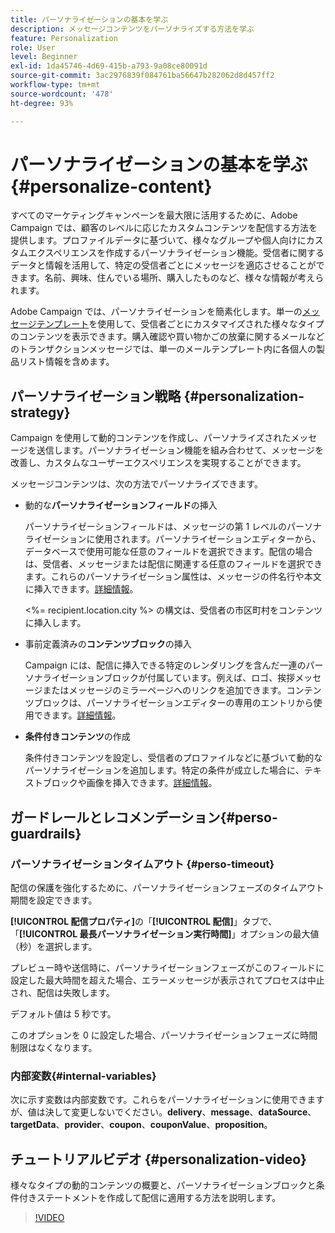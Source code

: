 ```yaml
---
title: パーソナライゼーションの基本を学ぶ
description: メッセージコンテンツをパーソナライズする方法を学ぶ
feature: Personalization
role: User
level: Beginner
exl-id: 1da45746-4d69-415b-a793-9a08ce80091d
source-git-commit: 3ac2976839f084761ba56647b282062d8d457ff2
workflow-type: tm+mt
source-wordcount: '478'
ht-degree: 93%

---
```


# パーソナライゼーションの基本を学ぶ {#personalize-content}

すべてのマーケティングキャンペーンを最大限に活用するために、Adobe Campaign では、顧客のレベルに応じたカスタムコンテンツを配信する方法を提供します。プロファイルデータに基づいて、様々なグループや個人向けにカスタムエクスペリエンスを作成するパーソナライゼーション機能。受信者に関するデータと情報を活用して、特定の受信者ごとにメッセージを適応させることができます。名前、興味、住んでいる場所、購入したものなど、様々な情報が考えられます。

Adobe Campaign では、パーソナライゼーションを簡素化します。単一の[メッセージテンプレート](create-templates.md)を使用して、受信者ごとにカスタマイズされた様々なタイプのコンテンツを表示できます。購入確認や買い物かごの放棄に関するメールなどのトランザクションメッセージでは、単一のメールテンプレート内に各個人の製品リスト情報を含めます。


## パーソナライゼーション戦略 {#personalization-strategy}

Campaign を使用して動的コンテンツを作成し、パーソナライズされたメッセージを送信します。パーソナライゼーション機能を組み合わせて、メッセージを改善し、カスタムなユーザーエクスペリエンスを実現することができます。

メッセージコンテンツは、次の方法でパーソナライズできます。

* 動的な&#x200B;**パーソナライゼーションフィールド**&#x200B;の挿入

  パーソナライゼーションフィールドは、メッセージの第 1 レベルのパーソナライゼーションに使用されます。パーソナライゼーションエディターから、データベースで使用可能な任意のフィールドを選択できます。配信の場合は、受信者、メッセージまたは配信に関連する任意のフィールドを選択できます。これらのパーソナライゼーション属性は、メッセージの件名行や本文に挿入できます。[詳細情報](personalization-fields.md)。

  &lt;%= recipient.location.city %> の構文は、受信者の市区町村をコンテンツに挿入します。

* 事前定義済みの&#x200B;**コンテンツブロック**&#x200B;の挿入

  Campaign には、配信に挿入できる特定のレンダリングを含んだ一連のパーソナライゼーションブロックが付属しています。例えば、ロゴ、挨拶メッセージまたはメッセージのミラーページへのリンクを追加できます。コンテンツブロックは、パーソナライゼーションエディターの専用のエントリから使用できます。[詳細情報](personalization-blocks.md)。

* **条件付きコンテンツ**&#x200B;の作成

  条件付きコンテンツを設定し、受信者のプロファイルなどに基づいて動的なパーソナライゼーションを追加します。特定の条件が成立した場合に、テキストブロックや画像を挿入できます。[詳細情報](conditions.md)。

<!--* Add **personalized offers**
    
    Insert personalized offers in your message content, depending on the recipient location, the current weather, or the last purchase order.
-->


## ガードレールとレコメンデーション{#perso-guardrails}

### パーソナライゼーションタイムアウト {#perso-timeout}

配信の保護を強化するために、パーソナライゼーションフェーズのタイムアウト期間を設定できます。

**[!UICONTROL 配信プロパティ]**&#x200B;の「**[!UICONTROL 配信]**」タブで、「**[!UICONTROL 最長パーソナライゼーション実行時間]**」オプションの最大値（秒）を選択します。

プレビュー時や送信時に、パーソナライゼーションフェーズがこのフィールドに設定した最大時間を超えた場合、エラーメッセージが表示されてプロセスは中止され、配信は失敗します。

デフォルト値は 5 秒です。

このオプションを 0 に設定した場合、パーソナライゼーションフェーズに時間制限はなくなります。


### 内部変数{#internal-variables}

次に示す変数は内部変数です。これらをパーソナライゼーションに使用できますが、値は決して変更しないでください。**delivery**、**message**、**dataSource**、**targetData**、**provider**、**coupon**、**couponValue**、**proposition**。


## チュートリアルビデオ {#personalization-video}

様々なタイプの動的コンテンツの概要と、パーソナライゼーションブロックと条件付きステートメントを作成して配信に適用する方法を説明します。


>[!VIDEO](https://video.tv.adobe.com/v/335734?quality=12)
